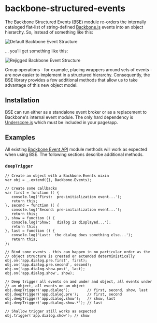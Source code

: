 # backbone-structured-events #

The Backbone Structured Events (BSE) module re-orders the internally cataloged flat-list of string-defined [Backbone.js](http://backbonejs.org/) events into an object hierarchy. So, instead of something like this:

![Default Backbone Event Structure](https://raw.github.com/holt/backbone-structured-events/master/img/events-before.png)

... you'll get something like this:

![Rejigged Backbone Event Structure](https://raw.github.com/holt/backbone-structured-events/master/img/events-after.png)

Group operations - for example, placing wrappers around sets of events - are now easier to implement in a structured hierarchy. Consequently, the BSE library provides a few additional methods that allow us to take advantage of this new object model.

## Installation ##

BSE can run either as a standalone event broker or as a replacement to Backbone's internal event module. The only hard dependency is [Underscore.js](http://underscorejs.org/) which must be included in your page/app.

## Examples ##

All existing [Backbone Event API](http://backbonejs.org/#Events) module methods will work as expected when using BSE. The following sections describe additional methods.

### `deepTrigger` ###

    // Create an object with a Backbone.Events mixin
    var obj = _.extend({}, Backbone.Events);
    
    // Create some callbacks
    var first = function () {
       console.log('First:  pre-initialization event...');
       return this;
    }, second = function () {
       console.log('Second: pre-initialization event...');
       return this;
    }, show = function () {
       console.log('Show:   dialog is displayed...');
       return this;
    }, last = function () {
       console.log('Last:  the dialog does something else...');
       return this;
    };
    
    // Bind some events - this can happen in no particular order as the
    // object structure is created or extended deterministically
    obj.on('app.dialog.pre.first', first);
    obj.on('app.dialog.pre.second', second);
    obj.on('app.dialog.show.post', last);
    obj.on('app.dialog.show', show);
    
    // Deep trigger all events on and under and object, all events under
    // an object, all events on an object
    obj.deepTrigger('app.dialog');        // first, second, show, last
    obj.deepTrigger('app.dialog.pre');    // first, second
    obj.deepTrigger('app.dialog.show');   // show, last
    obj.deepTrigger('app.dialog.show.*'); // last

    // Shallow trigger still works as expected
    obj.trigger('app.dialog.show'); // show